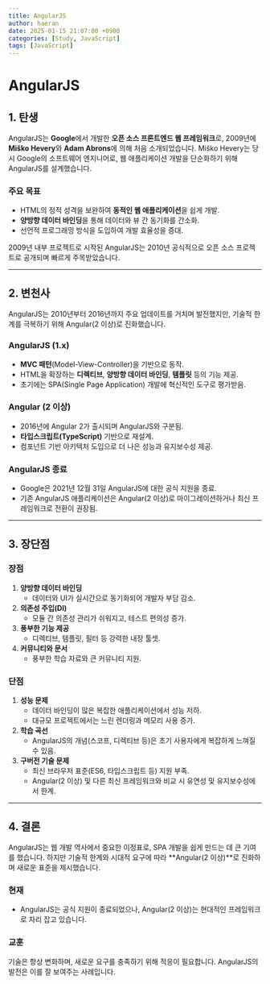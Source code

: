 ```yaml
---
title: AngularJS
author: haeran
date: 2025-01-15 21:07:00 +0900
categories: [Study, JavaScript]
tags: [JavaScript]
---
```


# AngularJS

## 1. 탄생
AngularJS는 **Google**에서 개발한 **오픈 소스 프론트엔드 웹 프레임워크**로, 2009년에 **Miško Hevery**와 **Adam Abrons**에 의해 처음 소개되었습니다. Miško Hevery는 당시 Google의 소프트웨어 엔지니어로, 웹 애플리케이션 개발을 단순화하기 위해 AngularJS를 설계했습니다. 

### 주요 목표
- HTML의 정적 성격을 보완하여 **동적인 웹 애플리케이션**을 쉽게 개발. 
- **양방향 데이터 바인딩**을 통해 데이터와 뷰 간 동기화를 간소화.
- 선언적 프로그래밍 방식을 도입하여 개발 효율성을 증대.

2009년 내부 프로젝트로 시작된 AngularJS는 2010년 공식적으로 오픈 소스 프로젝트로 공개되며 빠르게 주목받았습니다.

---

## 2. 변천사
AngularJS는 2010년부터 2016년까지 주요 업데이트를 거치며 발전했지만, 기술적 한계를 극복하기 위해 Angular(2 이상)로 진화했습니다.

### AngularJS (1.x)
- **MVC 패턴**(Model-View-Controller)을 기반으로 동작.
- HTML을 확장하는 **디렉티브**, **양방향 데이터 바인딩**, **템플릿** 등의 기능 제공.
- 초기에는 SPA(Single Page Application) 개발에 혁신적인 도구로 평가받음.

### Angular (2 이상)
- 2016년에 Angular 2가 출시되며 AngularJS와 구분됨.
- **타입스크립트(TypeScript)** 기반으로 재설계.
- 컴포넌트 기반 아키텍처 도입으로 더 나은 성능과 유지보수성 제공.

### AngularJS 종료
- Google은 2021년 12월 31일 AngularJS에 대한 공식 지원을 종료.
- 기존 AngularJS 애플리케이션은 Angular(2 이상)로 마이그레이션하거나 최신 프레임워크로 전환이 권장됨.

---

## 3. 장단점

### 장점
1. **양방향 데이터 바인딩**
   - 데이터와 UI가 실시간으로 동기화되어 개발자 부담 감소.
2. **의존성 주입(DI)**
   - 모듈 간 의존성 관리가 쉬워지고, 테스트 편의성 증가.
3. **풍부한 기능 제공**
   - 디렉티브, 템플릿, 필터 등 강력한 내장 툴셋.
4. **커뮤니티와 문서**
   - 풍부한 학습 자료와 큰 커뮤니티 지원.

### 단점
1. **성능 문제**
   - 데이터 바인딩이 많은 복잡한 애플리케이션에서 성능 저하.
   - 대규모 프로젝트에서는 느린 렌더링과 메모리 사용 증가.
2. **학습 곡선**
   - AngularJS의 개념(스코프, 디렉티브 등)은 초기 사용자에게 복잡하게 느껴질 수 있음.
3. **구버전 기술 문제**
   - 최신 브라우저 표준(ES6, 타입스크립트 등) 지원 부족.
   - Angular(2 이상) 및 다른 최신 프레임워크와 비교 시 유연성 및 유지보수성에서 한계.

---

## 4. 결론
AngularJS는 웹 개발 역사에서 중요한 이정표로, SPA 개발을 쉽게 만드는 데 큰 기여를 했습니다. 하지만 기술적 한계와 시대적 요구에 따라 **Angular(2 이상)**로 진화하며 새로운 표준을 제시했습니다.

### 현재
- AngularJS는 공식 지원이 종료되었으나, Angular(2 이상)는 현대적인 프레임워크로 자리 잡고 있습니다.

### 교훈
기술은 항상 변화하며, 새로운 요구를 충족하기 위해 적응이 필요합니다. AngularJS의 발전은 이를 잘 보여주는 사례입니다.